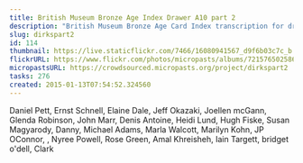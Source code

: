 ```yaml
---
title: British Museum Bronze Age Index Drawer A10 part 2
description: "British Museum Bronze Age Card Index transcription for drawer A10: Dirks and rapiers (part 2)."
slug: dirkspart2
id: 114
thumbnail: https://live.staticflickr.com/7466/16080941567_d9f6b03c7c_b.jpg
flickrURL: https://www.flickr.com/photos/micropasts/albums/72157650258616592
micropastsURL: https://crowdsourced.micropasts.org/project/dirkspart2
tasks: 276
created: 2015-01-13T07:54:52.324560
---
```

Daniel Pett, Ernst Schnell, Elaine Dale, Jeff Okazaki, Joellen mcGann, Glenda Robinson, John Marr, Denis Antoine, Heidi Lund, Hugh Fiske, Susan Magyarody, Danny, Michael Adams, Marla Walcott, Marilyn Kohn, JP OConnor, , Nyree Powell, Rose Green, Amal Khreisheh, Iain Targett, bridget o'dell, Clark
